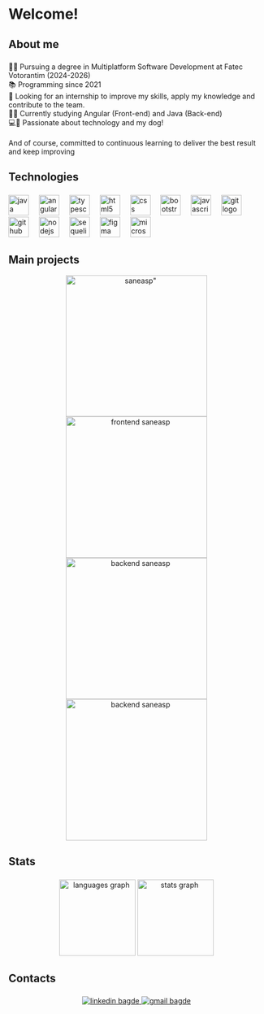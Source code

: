 <h1 align="left">Welcome!</h2>

###

<h2 align="left">About me</h2>

###

<p align="left">
  👨‍🎓 Pursuing a degree in Multiplatform Software Development at Fatec Votorantim (2024-2026) <br>
  📚 Programming since 2021 <br>
  🚀 Looking for an internship to improve my skills, apply my knowledge and contribute to the team. <br>
  👨‍💻 Currently studying Angular (Front-end) and Java (Back-end) <br>
  💻🐶 Passionate about technology and my dog! <br><br>
  And of course, committed to continuous learning to deliver the best result and keep improving
</p>


###

<h2 align="left">Technologies</h2>

###

<div align="left">
  <img src="https://cdn.jsdelivr.net/gh/devicons/devicon/icons/java/java-original.svg" height="40" alt="java logo"  />
  <img width="12" />
  <img src="https://cdn.jsdelivr.net/gh/devicons/devicon/icons/angularjs/angularjs-original.svg" height="40" alt="angularjs logo"  />
  <img width="12" />
  <img src="https://cdn.jsdelivr.net/gh/devicons/devicon/icons/typescript/typescript-original.svg" height="40" alt="typescript logo"  />
  <img width="12" />
  <img src="https://cdn.jsdelivr.net/gh/devicons/devicon/icons/html5/html5-original.svg" height="40" alt="html5 logo"  />
  <img width="12" />
  <img src="https://cdn.jsdelivr.net/gh/devicons/devicon/icons/css3/css3-original.svg" height="40" alt="css logo"  />
  <img width="12" />
  <img src="https://cdn.jsdelivr.net/gh/devicons/devicon/icons/bootstrap/bootstrap-original.svg" height="40" alt="bootstrap logo"  />
  <img width="12" />
  <img src="https://cdn.jsdelivr.net/gh/devicons/devicon/icons/javascript/javascript-original.svg" height="40" alt="javascript logo"  />
  <img width="12" />
  <img src="https://cdn.jsdelivr.net/gh/devicons/devicon/icons/git/git-original.svg" height="40" alt="git logo"  />
  <img width="12" />
  <img src="https://cdn.jsdelivr.net/gh/devicons/devicon/icons/github/github-original.svg" height="40" alt="github logo"  />
  <img width="12" />
  <img src="https://cdn.jsdelivr.net/gh/devicons/devicon/icons/nodejs/nodejs-original.svg" height="40" alt="nodejs logo"  />
  <img width="12" />
  <img src="https://cdn.jsdelivr.net/gh/devicons/devicon/icons/sequelize/sequelize-original.svg" height="40" alt="sequelize logo"  />
  <img width="12" />
  <img src="https://cdn.jsdelivr.net/gh/devicons/devicon/icons/figma/figma-original.svg" height="40" alt="figma logo"  />
  <img width="12" />
  <img src="https://cdn.jsdelivr.net/gh/devicons/devicon/icons/microsoftsqlserver/microsoftsqlserver-plain.svg" height="40" alt="microsoftsqlserver logo"  />
</div>

###

## Main projects

<div align=center>
  <span><a href="https://github.com/MathGueff/SaneaSP"><img width="278" src="https://denvercoder1-github-readme-stats.vercel.app/api/pin/?username=MathGueff&repo=SaneaSP&theme=blueberry&bg_color=1F222E&title_color=b991cf&hide_border=true&icon_color=bf69d3&show_icons=true" alt=saneasp"></a></span>
  <span><a href="https://github.com/MathGueff/FrontEnd-SaneaSP"><img width="278" src="https://denvercoder1-github-readme-stats.vercel.app/api/pin?username=MathGueff&repo=FrontEnd-SaneaSP&theme=blueberry&bg_color=1F222E&title_color=576fe5&hide_border=true&icon_color=6353e9&show_icons=true" alt="frontend saneasp"></a>
</span>
  <span><a href="https://github.com/MathGueff/BackEnd-SaneaSP"><img width="278" src="https://denvercoder1-github-readme-stats.vercel.app/api/pin/?username=MathGueff&repo=BackEnd-SaneaSP&theme=blueberry&bg_color=1F222E&title_color=d26a75&hide_border=true&icon_color=de5e75&show_icons=true" alt="backend saneasp"></a></span>
<span><a href="https://github.com/MathGueff/PvZ-Adventures-Fanmade"><img width="278" src="https://denvercoder1-github-readme-stats.vercel.app/api/pin/?username=MathGueff&repo=PvZ-Adventures-Fanmade&theme=blueberry&bg_color=1F222E&title_color=38c93d&hide_border=true&icon_color=127015&show_icons=true" alt="backend saneasp"></a></span>
</div>


###

<h2 align="left">Stats</h2>

###

<div align="center">
  <img src="https://github-readme-stats.vercel.app/api/top-langs?username=MathGueff&locale=en&hide_title=false&layout=compact&card_width=320&langs_count=5&theme=blueberry&hide_border=false&order=2" height="150" alt="languages graph"/>
  <img src="https://github-readme-stats.vercel.app/api?username=MathGueff&hide_title=false&hide_rank=false&show_icons=true&include_all_commits=true&count_private=true&disable_animations=false&theme=blueberry&locale=en&hide_border=false&order=1" height="150" alt="stats graph" />
</div>

###

<h2 align="left">Contacts</h2>

###

<div align="center">
  <a href="https://www.linkedin.com/in/matheus-gueff-b74949311/" target="_blank">
    <img src="https://img.shields.io/badge/linkedin-%230077B5.svg?style=for-the-badge&logo=linkedin&logoColor=white" alt="linkedin bagde">
  </a>
  <a href="mailto:gueffmatheus@gmail.com" target="_blank">
    <img src="https://img.shields.io/badge/Gmail-D14836?style=for-the-badge&logo=gmail&logoColor=white" alt="gmail bagde">
  </a>
</div>


###
